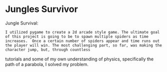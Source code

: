 # Jungles Survivor

Jungle Survival: 

    I utilized pygame to create a 2d arcade style game. The ultimate goal of this project is going to be to spawn multiple spiders as time increases.  Once a certain number of spiders appear and time runs out the player will win. The most challenging part, so far, was making the character jump, but, through countless 
tutorials and some of my own understanding of physics, specifically the path of a parabola, I solved my problem.
